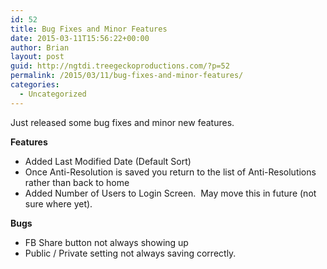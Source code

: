 ```yaml
---
id: 52
title: Bug Fixes and Minor Features
date: 2015-03-11T15:56:22+00:00
author: Brian
layout: post
guid: http://ngtdi.treegeckoproductions.com/?p=52
permalink: /2015/03/11/bug-fixes-and-minor-features/
categories:
  - Uncategorized
---
```

Just released some bug fixes and minor new features.

**Features**

  * Added Last Modified Date (Default Sort)
  * Once Anti-Resolution is saved you return to the list of Anti-Resolutions rather than back to home
  * Added Number of Users to Login Screen.  May move this in future (not sure where yet).

**Bugs**

  * FB Share button not always showing up
  * Public / Private setting not always saving correctly.